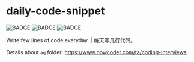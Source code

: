 # daily-code-snippet

![BADGE](https://img.shields.io/tokei/lines/github/amzrk2/daily-code-snippet)
![BADGE](https://img.shields.io/github/commit-activity/m/amzrk2/daily-code-snippet?color=important&label=activity)
![BADGE](https://img.shields.io/github/license/amzrk2/daily-code-snippet)

Write few lines of code everyday. | 每天写几行代码。

Details about `ag` folder: <https://www.nowcoder.com/ta/coding-interviews>.
